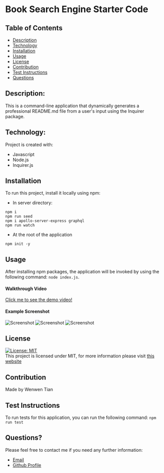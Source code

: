 # Book Search Engine Starter Code

## Table of Contents

- [Description](#description)
- [Technology](#Technology)
- [Installation](#installation)
- [Usage](#usage)
- [License](#license)
- [Contribution](#contribution)
- [Test Instructions](#test-instructions)
- [Questions](#questions)

## Description:

This is a command-line application that dynamically generates a professional README.md file from a user's input using the Inquirer package.

## Technology:

Project is created with:

- Javascript
- Node.js
- Inquirer.js

## Installation

To run this project, install it locally using npm:

- In server directory:

```
npm i
npm run seed
npm i apollo-server-express graphql
npm run watch
```

- At the root of the application

```
npm init -y
```

## Usage

After installing npm packages, the application will be invoked by using the following command: `node index.js`.

#### Walkthrough Video

[Click me to see the demo video!](https://www.awesomescreenshot.com/video/7015399?key=3428a892b1ac4c806df108fb1bf83f03)

#### Example Screenshot

![Screenshot](/assets/images/ET-1.png)
![Screenshot](/assets/images/ET-2.png)
![Screenshot](/assets/images/ET-3.png)

## License

[![License: MIT](https://img.shields.io/badge/License-MIT-yellow.svg)](https://opensource.org/licenses/MIT) <br>
This project is licensed under MIT, for more information please visit [this website](https://opensource.org/licenses/MIT)

## Contribution

Made by Wenwen Tian

## Test Instructions

To run tests for this application, you can run the following command:
`npm run test`

## Questions?

Please feel free to contact me if you need any further information:

- [Email](wwtian9@gmail.com)
- [Github Profile](https://github.com/joce1ynn)

